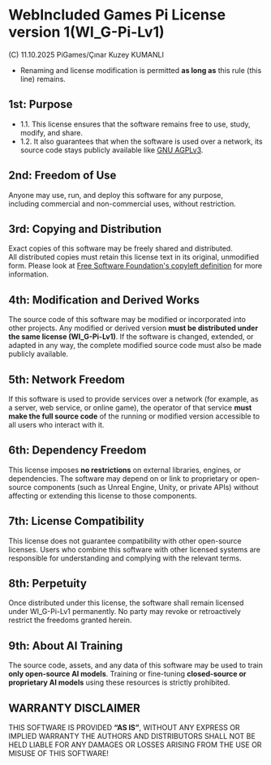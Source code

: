 # WebIncluded Games Pi License version 1(WI_G-Pi-Lv1)
(C) 11.10.2025 PiGames/Çınar Kuzey KUMANLI
- Renaming and license modification is permitted **as long as** this rule (this line) remains.

## 1st: Purpose
- 1.1. This license ensures that the software remains free to use, study, modify, and share.
- 1.2. It also guarantees that when the software is used over a network, its source code stays publicly available like [GNU AGPLv3](https://www.gnu.org/licenses/agpl-3.0.html).

## 2nd: Freedom of Use
Anyone may use, run, and deploy this software for any purpose,  
including commercial and non-commercial uses, without restriction.

## 3rd: Copying and Distribution
Exact copies of this software may be freely shared and distributed.  
All distributed copies must retain this license text in its original, unmodified form.
Please look at [Free Software Foundation's copyleft definition](https://www.gnu.org/licenses/copyleft.html) for more information.

## 4th: Modification and Derived Works
The source code of this software may be modified or incorporated into other projects. 
Any modified or derived version **must be distributed under the same license (WI_G-Pi-Lv1)**. 
If the software is changed, extended, or adapted in any way, 
the complete modified source code must also be made publicly available.

## 5th: Network Freedom
If this software is used to provide services over a network
(for example, as a server, web service, or online game),
the operator of that service **must make the full source code**
of the running or modified version accessible to all users who interact with it.

## 6th: Dependency Freedom
This license imposes **no restrictions** on external libraries, engines, or dependencies.
The software may depend on or link to proprietary or open-source components
(such as Unreal Engine, Unity, or private APIs)
without affecting or extending this license to those components.

## 7th: License Compatibility
This license does not guarantee compatibility with other open-source licenses.
Users who combine this software with other licensed systems
are responsible for understanding and complying with the relevant terms.

## 8th: Perpetuity
Once distributed under this license, the software shall remain licensed under WI_G-Pi-Lv1 permanently.
No party may revoke or retroactively restrict the freedoms granted herein.

## 9th: About AI Training
The source code, assets, and any data of this software may be used to train **only open-source AI models**.
Training or fine-tuning **closed-source or proprietary AI models** using these resources is strictly prohibited.

## WARRANTY DISCLAIMER
THIS SOFTWARE IS PROVIDED **“AS IS”**, WITHOUT ANY EXPRESS OR IMPLIED WARRANTY 
THE AUTHORS AND DISTRIBUTORS SHALL NOT BE HELD LIABLE FOR ANY DAMAGES OR LOSSES
ARISING FROM THE USE OR MISUSE OF THIS SOFTWARE!
